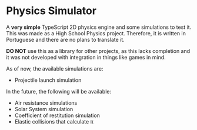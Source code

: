 # Physics Simulator

A **very simple** TypeScript 2D physics engine and some simulations to test it. This was made as
a High School Physics project. Therefore, it is written in Portuguese and there are no
plans to translate it.

**DO NOT** use this as a library for other projects, as this lacks completion and it was not
developed with integration in things like games in mind.

As of now, the available simulations are:

 - Projectile launch simulation

In the future, the following will be available:

 - Air resistance simulations
 - Solar System simulation
 - Coefficient of restitution simulation
 - Elastic collisions that calculate π